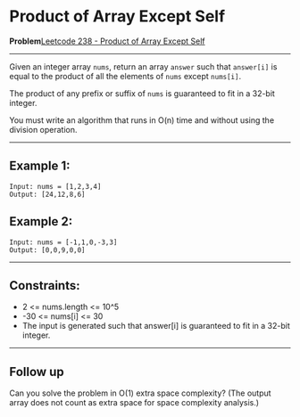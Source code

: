 # Product of Array Except Self

**Problem**[Leetcode 238 - Product of Array Except Self](https://leetcode.com/problems/product-of-array-except-self/description/)

---

Given an integer array `nums`, return an array `answer` such that `answer[i]` is equal to the product of all the elements of `nums` except `nums[i]`.

The product of any prefix or suffix of `nums` is guaranteed to fit in a 32-bit integer.

You must write an algorithm that runs in O(n) time and without using the division operation.

---

## Example 1:

    Input: nums = [1,2,3,4]
    Output: [24,12,8,6]

## Example 2:

    Input: nums = [-1,1,0,-3,3]
    Output: [0,0,9,0,0]

---

## Constraints:

- 2 <= nums.length <= 10^5
- -30 <= nums[i] <= 30
- The input is generated such that answer[i] is guaranteed to fit in a 32-bit integer.

---

## Follow up

Can you solve the problem in O(1) extra space complexity? (The output array does not count as extra space for space complexity analysis.)
